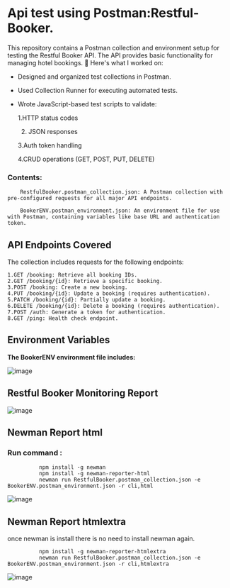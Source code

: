 # Api test using Postman:Restful-Booker.
This repository contains a Postman collection and environment setup for testing the Restful Booker API. The API provides basic functionality for managing hotel bookings.
🔧 Here's what I worked on:
* Designed and organized test collections in Postman.
* Used Collection Runner for executing automated tests.
* Wrote JavaScript-based test scripts to validate:
  
    1.HTTP status codes
  
    2. JSON responses
      
    3.Auth token handling
      
    4.CRUD operations (GET, POST, PUT, DELETE)
   

<h3>Contents:</h3>
                                   
        RestfulBooker.postman_collection.json: A Postman collection with pre-configured requests for all major API endpoints.
        
        BookerENV.postman_environment.json: An environment file for use with Postman, containing variables like base URL and authentication token.

<h2>API Endpoints Covered</h2>

The collection includes requests for the following endpoints:

    1.GET /booking: Retrieve all booking IDs.
    2.GET /booking/{id}: Retrieve a specific booking.
    3.POST /booking: Create a new booking.
    4.PUT /booking/{id}: Update a booking (requires authentication).
    5.PATCH /booking/{id}: Partially update a booking.
    6.DELETE /booking/{id}: Delete a booking (requires authentication).
    7.POST /auth: Generate a token for authentication.
    8.GET /ping: Health check endpoint.

<h2>Environment Variables</h2>

<b>The BookerENV environment file includes:</b>

![image](https://github.com/user-attachments/assets/f276c4b1-6f9f-4fcc-a17b-9b46343008ff)


<h2>Restful Booker Monitoring Report</h2>

![image](https://github.com/user-attachments/assets/6e242bd0-b72c-4875-b8aa-8cf5f869db4f)



<h2>Newman Report html</h2>


<h3>Run command :  </h3>            
      
              npm install -g newman 
              npm install -g newman-reporter-html
              newman run RestfulBooker.postman_collection.json -e BookerENV.postman_environment.json -r cli,html
             
![image](https://github.com/user-attachments/assets/d83f492e-9acf-4215-bd71-ada12817fde8)


<h2>Newman Report htmlextra</h2>

once newman is install there is no need to install newman again.
              
              npm install -g newman-reporter-htmlextra
              newman run RestfulBooker.postman_collection.json -e BookerENV.postman_environment.json -r cli,htmlextra
              
![image](https://github.com/user-attachments/assets/d7da4ea6-e29c-46b4-bfe5-e2443b2bfe61)

